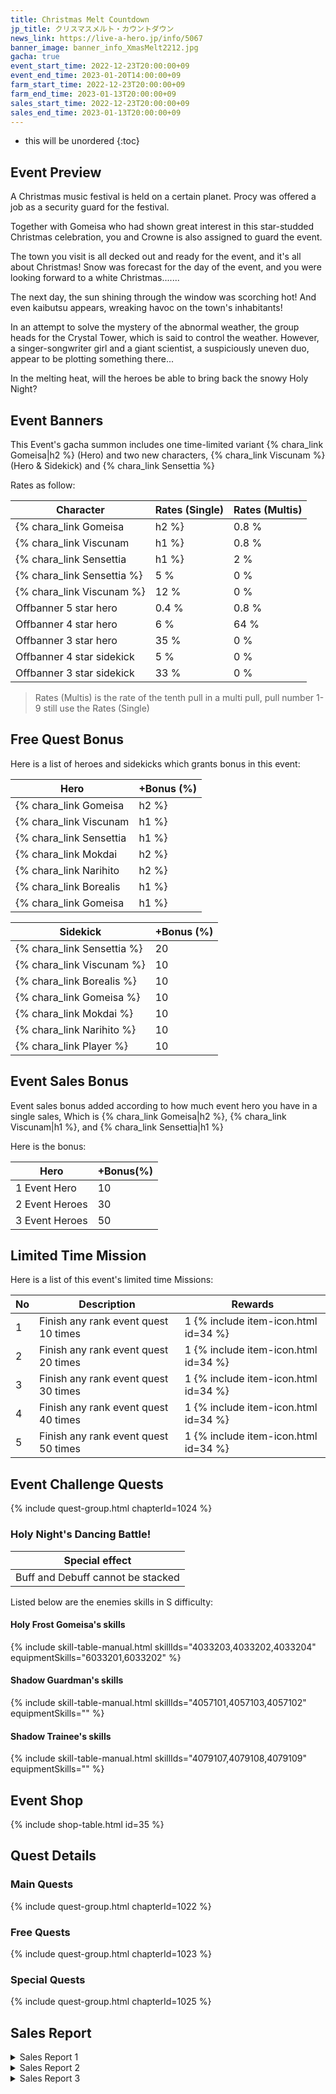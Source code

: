 ```yaml
---
title: Christmas Melt Countdown
jp_title: クリスマスメルト・カウントダウン
news_link: https://live-a-hero.jp/info/5067
banner_image: banner_info_XmasMelt2212.jpg 
gacha: true
event_start_time: 2022-12-23T20:00:00+09
event_end_time: 2023-01-20T14:00:00+09
farm_start_time: 2022-12-23T20:00:00+09
farm_end_time: 2023-01-13T20:00:00+09
sales_start_time: 2022-12-23T20:00:00+09
sales_end_time: 2023-01-13T20:00:00+09
---
```


* this will be unordered
{:toc}

## Event Preview

A Christmas music festival is held on a certain planet.
Procy was offered a job as a security guard for the festival.

Together with Gomeisa who had shown great interest in this star-studded Christmas celebration, you and Crowne is also assigned to guard the event.

The town you visit is all decked out and ready for the event, and it's all about Christmas!
Snow was forecast for the day of the event, and you were looking forward to a white Christmas.......

The next day, the sun shining through the window was scorching hot!
And even kaibutsu appears, wreaking havoc on the town's inhabitants!

In an attempt to solve the mystery of the abnormal weather, the group heads for the Crystal Tower, which is said to control the weather.
However, a singer-songwriter girl and a giant scientist, a suspiciously uneven duo, appear to be plotting something there...

In the melting heat, will the heroes be able to bring back the snowy Holy Night?

## Event Banners

This Event's gacha summon includes one time-limited variant {% chara_link Gomeisa|h2 %} (Hero) and two new characters, {% chara_link Viscunam %} (Hero & Sidekick) and {% chara_link Sensettia %}

Rates as follow:

| Character                                                | Rates (Single) | Rates (Multis) |
|----------------------------------------------------------|----------------|----------------|
| {% chara_link Gomeisa|h2 %}                               | 0.8 %            | 1.6 %            |
| {% chara_link Viscunam|h1 %}                              | 0.8 %            | 1.6 %            |
| {% chara_link Sensettia|h1 %}                             | 2 %              | 32 %             |
| {% chara_link Sensettia %}                                 | 5 %              | 0 %             |
| {% chara_link Viscunam %}                                   | 12 %             | 0 %             |
| Offbanner 5 star hero                                    | 0.4 %            | 0.8 %            |
| Offbanner 4 star hero                                    | 6 %              | 64 %             |
| Offbanner 3 star hero                                    | 35 %             | 0 %              |
| Offbanner 4 star sidekick                                | 5 %              | 0 %              |
| Offbanner 3 star sidekick                                | 33 %             | 0 %              |

>Rates (Multis) is the rate of the tenth pull in a multi pull, pull number 1-9 still use the Rates (Single)

## Free Quest Bonus

Here is a list of heroes and sidekicks which grants bonus in this event:

| Hero | +Bonus (%)|
|------------|--------------|
| {% chara_link Gomeisa|h2 %} | 40 |
| {% chara_link Viscunam|h1 %}  | 40 |
| {% chara_link Sensettia|h1 %}  | 30 |
| {% chara_link Mokdai|h2 %} | 20 |
| {% chara_link Narihito|h2 %} | 20 |
| {% chara_link Borealis|h1 %}  | 10 |
| {% chara_link Gomeisa|h1 %} | 20 | 

| Sidekick | +Bonus (%) |
|-------------|---------------|
| {% chara_link Sensettia %} | 20 | 
| {% chara_link Viscunam %}  | 10 | 
| {% chara_link Borealis %}  | 10 | 
| {% chara_link Gomeisa %}  | 10 | 
| {% chara_link Mokdai %}  | 10 | 
| {% chara_link Narihito %}  | 10 | 
| {% chara_link Player %} | 10 | 

## Event Sales Bonus

Event sales bonus added according to how much event hero you have in a single sales, Which is
{% chara_link Gomeisa|h2 %}, {% chara_link Viscunam|h1 %}, and {% chara_link Sensettia|h1 %}

Here is the bonus:

| Hero   | +Bonus(%) |
|--------|-----------|
| 1 Event Hero   |     10    |
| 2 Event Heroes |     30    |
| 3 Event Heroes |     50    |

## Limited Time Mission

Here is a list of this event's limited time Missions:

| No  | Description      | Rewards      |
|----|-----------------------------------------------------------|----------------|
| 1  | Finish any rank event quest 10 times | 1 {% include item-icon.html id=34 %}    |
| 2  | Finish any rank event quest 20 times | 1 {% include item-icon.html id=34 %}    |
| 3  | Finish any rank event quest 30 times | 1 {% include item-icon.html id=34 %}    |
| 4  | Finish any rank event quest 40 times | 1 {% include item-icon.html id=34 %}    |
| 5  | Finish any rank event quest 50 times | 1 {% include item-icon.html id=34 %}    |

## Event Challenge Quests

{% include quest-group.html chapterId=1024 %}

### Holy Night's Dancing Battle!

| Special effect  | 
|--------|
| Buff and Debuff cannot be stacked   |    

Listed below are the enemies skills in S difficulty:

#### Holy Frost Gomeisa's skills

{% include skill-table-manual.html skillIds="4033203,4033202,4033204" equipmentSkills="6033201,6033202" %}

#### Shadow Guardman's skills

{% include skill-table-manual.html skillIds="4057101,4057103,4057102" equipmentSkills="" %}

#### Shadow Trainee's skills

{% include skill-table-manual.html skillIds="4079107,4079108,4079109" equipmentSkills="" %}

## Event Shop

{% include shop-table.html id=35 %}

## Quest Details

### Main Quests

{% include quest-group.html chapterId=1022 %}

### Free Quests

{% include quest-group.html chapterId=1023 %}

### Special Quests

{% include quest-group.html chapterId=1025 %}

## Sales Report

<details><summary>Sales Report 1</summary>
<p>クリスマス音楽フェスの会場で<br>警備を担当することになった <code>character0</code> 。<br><br>無事に見回りの仕事を終え戻ってくると、<br>ライトアップされたステージでは<br>聞き馴染みのあるクリスマスソングが流れている。<br><br>周囲を見渡しても辺りにはヒトの姿は無い。<br>心地よいクリスマスソングに任せて、ステージで<br> <code>character0</code> は一人、歌を口ずさむ。<br><br>曲が終わると、突如として拍手が<br> <code>character0</code> へと送られた。<br>驚いて振り返ると、その歌声を聞いていたのは、<br>イベントの主催を務めるディレクターだった。
<br><br>音楽フェスへ、ぜひ参加してほしいと<br>ディレクターは目を輝かせて頼み込む。<br>困惑する <code>character0</code> だったが――<br><br>イベント当日、ステージの上には<br>緊張しながらもマイクを握る<br> <code>character0</code> の姿があったという。
</p>
</details>

<details><summary>Sales Report 2</summary>
<p>とある惑星の地域活性化イベントの仕事に呼ばれた<br> <code>character0</code> と <code>character1</code> 。<br><br>仕事の内容は、その地
域の特産品である<br>クリスタルを使ったアクセサリーを<br>手作り体験してレポートするというもの。<br><br>しかし、慣れない作業に<br>悪戦苦 
闘する <code>character0</code> 。<br>コツを掴んだ <code>character1</code> は、<br>自然に <code>character0</code> をアシストし、<br>２人
は無事にアクセサリーを完成させる。<br><br>折角だから、互いに作ったものを交換しましょうと<br>イベントの担当者が提案するが、完成品に<br> 
納得ができない様子の <code>character0</code> 。<br><br>しかし、 <code>character1</code> は <code>character0</code> が<br>作ったことが大
事だと嬉しそうにそれを受け取った。<br><br>そのクリスタルは、想いを込めて誰かに贈ることで<br>御守りとしての意味を持つのだそう。<br><br> 
それを知った <code>character0</code> が、<br>今度こそ上手く作ろうと<br>再びその星を訪れるのは、また別のお話。
</p>
</details>

<details><summary>Sales Report 3</summary>
<p> <code>character0</code> と <code>character1</code> は、<br>クリスマス音楽フェスにゲストとして招かれ、<br>ステージでのパフォーマンス
を楽しんでいた。<br><br>しかし、次の演目が始まらず、会場がざわつき始める。<br>何かあったのだろうかと２人は会場裏へと向かった。<br><br> 
そこには、突風で潰れてしまったテントと<br>このままでは機材が雪に埋もれてしまうと<br>右往左往するスタッフたちが。<br><br>それを見た <code>character0</code> は、<br>フェスを続けてほしい、<br>良いアイデアがあるから任せてと胸を叩く。<br>話を聞き、 <code>character1</code> は
意気込んで頷くと、<br>すぐさま <code>character2</code> と<br> <code>character3</code> へ連絡を入れた。<br><br>しばらくして、 <code>character2</code> が大きなシャベルを、<br> <code>character3</code> は沢山のバケツを持って現れた。<br><br>協力して、急いで大きなかまくらを作
るヒーローたち。<br>機材をそこに退避させ終えると、<br>これでもう大丈夫だろうと４人は笑う。<br>温かな雪の家の中に、優しい聖歌が聴こえて 
来た。
</p>
</details>
